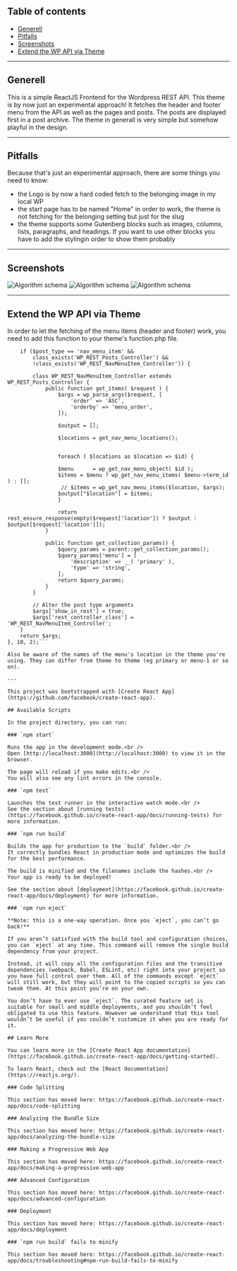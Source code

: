 ## Table of contents
* [Generell](#generell)
* [Pitfalls](#pitfalls)
* [Screenshots](#screenshots)
* [Extend the WP API via Theme](#extent-the-wp-api-via-theme)

---

## Generell
This is a simple ReactJS Frontend for the Wordpress REST API. This theme is by now just an experimental approach! 
It fetches the header and footer menu from the API as well as the pages and posts. The posts are displayed first in a post archive. The theme in generall is very simple but somehow playful in the design.

---

## Pitfalls
Because that's just an experimental approach, there are some things you need to know:
- the Logo is by now a hard coded fetch to the belonging image in my local WP
- the start page has to be named "Home" in order to work, the theme is not fetching for the belonging setting but just for the slug
- the theme supports some Gutenberg blocks such as images, columns, lists, paragraphs, and headings. If you want to use other blocks you have to add the stylingin order to show them probably

---

## Screenshots
![Algorithm schema](./src/images/Home.png)
![Algorithm schema](./src/images/Portfolio:Footer.png)
![Algorithm schema](./src/images/Post-Archive.png)

---

## Extend the WP API via Theme
In order to let the fetching of the menu items (header and footer) work, you need to add this function to your theme's function.php file.

```add_filter('register_post_type_args', function ($args, $post_type) {
    if ($post_type == 'nav_menu_item' &&
        class_exists('WP_REST_Posts_Controller') &&
        !class_exists('WP_REST_NavMenuItem_Controller')) {

        class WP_REST_NavMenuItem_Controller extends WP_REST_Posts_Controller {
            public function get_items( $request ) {
                $args = wp_parse_args($request, [
                    'order' => 'ASC',
                    'orderby' => 'menu_order',
                ]);

				$output = [];
				
				$locations = get_nav_menu_locations();
					

            	foreach ( $locations as $location => $id) {

				$menu      = wp_get_nav_menu_object( $id );
				$items = $menu ? wp_get_nav_menu_items( $menu->term_id ) : [];
                 // $items = wp_get_nav_menu_items($location, $args);
                $output["$location"] = $items;
				}

                return rest_ensure_response(empty($request['location']) ? $output : $output[$request['location']]);
            }

            public function get_collection_params() {
                $query_params = parent::get_collection_params();
                $query_params['menu'] = [
                    'description' => __( 'primary' ),
                    'type' => 'string',
                ];
                return $query_params;
            }
        }

        // Alter the post type arguments
        $args['show_in_rest'] = true;
        $args['rest_controller_class'] = 'WP_REST_NavMenuItem_Controller';
    }
    return $args;
}, 10, 2);```

Also be aware of the names of the menu's location in the theme you're using. They can differ from theme to theme (eg primary or menu-1 or so on).

---

This project was bootstrapped with [Create React App](https://github.com/facebook/create-react-app).

## Available Scripts

In the project directory, you can run:

### `npm start`

Runs the app in the development mode.<br />
Open [http://localhost:3000](http://localhost:3000) to view it in the browser.

The page will reload if you make edits.<br />
You will also see any lint errors in the console.

### `npm test`

Launches the test runner in the interactive watch mode.<br />
See the section about [running tests](https://facebook.github.io/create-react-app/docs/running-tests) for more information.

### `npm run build`

Builds the app for production to the `build` folder.<br />
It correctly bundles React in production mode and optimizes the build for the best performance.

The build is minified and the filenames include the hashes.<br />
Your app is ready to be deployed!

See the section about [deployment](https://facebook.github.io/create-react-app/docs/deployment) for more information.

### `npm run eject`

**Note: this is a one-way operation. Once you `eject`, you can’t go back!**

If you aren’t satisfied with the build tool and configuration choices, you can `eject` at any time. This command will remove the single build dependency from your project.

Instead, it will copy all the configuration files and the transitive dependencies (webpack, Babel, ESLint, etc) right into your project so you have full control over them. All of the commands except `eject` will still work, but they will point to the copied scripts so you can tweak them. At this point you’re on your own.

You don’t have to ever use `eject`. The curated feature set is suitable for small and middle deployments, and you shouldn’t feel obligated to use this feature. However we understand that this tool wouldn’t be useful if you couldn’t customize it when you are ready for it.

## Learn More

You can learn more in the [Create React App documentation](https://facebook.github.io/create-react-app/docs/getting-started).

To learn React, check out the [React documentation](https://reactjs.org/).

### Code Splitting

This section has moved here: https://facebook.github.io/create-react-app/docs/code-splitting

### Analyzing the Bundle Size

This section has moved here: https://facebook.github.io/create-react-app/docs/analyzing-the-bundle-size

### Making a Progressive Web App

This section has moved here: https://facebook.github.io/create-react-app/docs/making-a-progressive-web-app

### Advanced Configuration

This section has moved here: https://facebook.github.io/create-react-app/docs/advanced-configuration

### Deployment

This section has moved here: https://facebook.github.io/create-react-app/docs/deployment

### `npm run build` fails to minify

This section has moved here: https://facebook.github.io/create-react-app/docs/troubleshooting#npm-run-build-fails-to-minify

